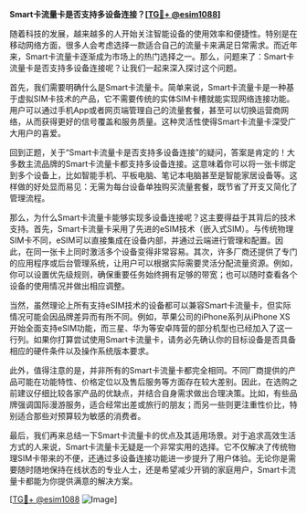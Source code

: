 **Smart卡流量卡是否支持多设备连接？[[TG💪+ @esim1088](https://t.me/s/esim1088)]**

随着科技的发展，越来越多的人开始关注智能设备的使用效率和便捷性。特别是在移动网络方面，很多人会考虑选择一款适合自己的流量卡来满足日常需求。而近年来，Smart卡流量卡逐渐成为市场上的热门选择之一。那么，问题来了：Smart卡流量卡是否支持多设备连接呢？让我们一起来深入探讨这个问题。

首先，我们需要明确什么是Smart卡流量卡。简单来说，Smart卡流量卡是一种基于虚拟SIM卡技术的产品，它不需要传统的实体SIM卡槽就能实现网络连接功能。用户可以通过手机App或者网页端管理自己的流量套餐，甚至可以切换运营商网络，从而获得更好的信号覆盖和服务质量。这种灵活性使得Smart卡流量卡深受广大用户的喜爱。

回到正题，关于“Smart卡流量卡是否支持多设备连接”的疑问，答案是肯定的！大多数主流品牌的Smart卡流量卡都支持多设备连接。这意味着你可以将一张卡绑定到多个设备上，比如智能手机、平板电脑、笔记本电脑甚至是智能家居设备等。这样做的好处显而易见：无需为每台设备单独购买流量套餐，既节省了开支又简化了管理流程。

那么，为什么Smart卡流量卡能够实现多设备连接呢？这主要得益于其背后的技术支持。首先，Smart卡流量卡采用了先进的eSIM技术（嵌入式SIM）。与传统物理SIM卡不同，eSIM可以直接集成在设备内部，并通过云端进行管理和配置。因此，在同一张卡上同时激活多个设备变得非常容易。其次，许多厂商还提供了专门的应用程序或后台管理系统，让用户可以根据实际需要灵活分配流量资源。例如，你可以设置优先级规则，确保重要任务始终拥有足够的带宽；也可以随时查看各个设备的使用情况并做出相应调整。

当然，虽然理论上所有支持eSIM技术的设备都可以兼容Smart卡流量卡，但实际情况可能会因品牌差异而有所不同。例如，苹果公司的iPhone系列从iPhone XS开始全面支持eSIM功能，而三星、华为等安卓阵营的部分机型也已经加入了这一行列。如果你打算尝试使用Smart卡流量卡，请务必先确认你的目标设备是否具备相应的硬件条件以及操作系统版本要求。

此外，值得注意的是，并非所有的Smart卡流量卡都完全相同。不同厂商提供的产品可能在功能特性、价格定位以及售后服务等方面存在较大差别。因此，在选购之前建议仔细比较各家产品的优缺点，并结合自身需求做出合理决策。比如，有些品牌强调国际漫游服务，适合经常出差或旅行的朋友；而另一些则更注重性价比，特别适合那些对预算较为敏感的消费者。

最后，我们再来总结一下Smart卡流量卡的优点及其适用场景。对于追求高效生活方式的人来说，Smart卡流量卡无疑是一个非常实用的选择。它不仅解决了传统物理SIM卡带来的不便，还通过多设备连接功能进一步提升了用户体验。无论你是需要随时随地保持在线状态的专业人士，还是希望减少开销的家庭用户，Smart卡流量卡都能为你提供满意的解决方案。

[[TG💪+ @esim1088](https://t.me/s/esim1088) ![Image](https://i.postimg.cc/4NQfJmqS/Snipaste-2025-05-13-00-14-12.png)]